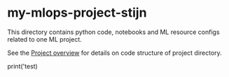 # my-mlops-project-stijn

This directory contains python code, notebooks and ML resource configs related to one ML project.

See the [Project overview](../docs/project-overview.md) for details on code structure of project directory.

print('test)